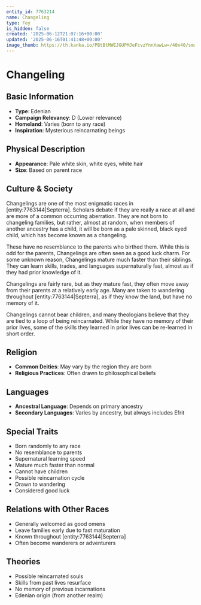 ```yaml
---
entity_id: 7763214
name: Changeling
type: Fey
is_hidden: false
created: '2025-06-12T21:07:16+00:00'
updated: '2025-06-16T01:41:48+00:00'
image_thumb: https://th.kanka.io/PBtBtMWEJGUPMJeFcvzYnnXawLw=/40x40/smart/src/campaigns/322885/9f0da5c9-7e5c-43a2-bfb3-dbae385d05e1.png
---
```


# Changeling

## Basic Information

- **Type**: Edenian
- **Campaign Relevancy**: D (Lower relevance)
- **Homeland**: Varies (born to any race)
- **Inspiration**: Mysterious reincarnating beings

## Physical Description

- **Appearance**: Pale white skin, white eyes, white hair
- **Size**: Based on parent race

## Culture & Society

Changelings are one of the most enigmatic races in [entity:7763144|Septerra]. Scholars debate if they are really a race at all and are more of a common occurring aberration. They are not born to changeling families, but rather, almost at random, when members of another ancestry has a child, it will be born as a pale skinned, black eyed child, which has become known as a changeling.

These have no resemblance to the parents who birthed them. While this is odd for the parents, Changelings are often seen as a good luck charm. For some unknown reason, Changelings mature much faster than their siblings. They can learn skills, trades, and languages supernaturally fast, almost as if they had prior knowledge of it.

Changelings are fairly rare, but as they mature fast, they often move away from their parents at a relatively early age. Many are taken to wandering throughout [entity:7763144|Septerra], as if they know the land, but have no memory of it.

Changelings cannot bear children, and many theologians believe that they are tied to a loop of being reincarnated. While they have no memory of their prior lives, some of the skills they learned in prior lives can be re-learned in short order.

## Religion

- **Common Deities**: May vary by the region they are born
- **Religious Practices**: Often drawn to philosophical beliefs

## Languages

- **Ancestral Language**: Depends on primary ancestry
- **Secondary Languages**: Varies by ancestry, but always includes Efrit

## Special Traits

- Born randomly to any race
- No resemblance to parents
- Supernatural learning speed
- Mature much faster than normal
- Cannot have children
- Possible reincarnation cycle
- Drawn to wandering
- Considered good luck

## Relations with Other Races

- Generally welcomed as good omens
- Leave families early due to fast maturation
- Known throughout [entity:7763144|Septerra]
- Often become wanderers or adventurers

## Theories

- Possible reincarnated souls
- Skills from past lives resurface
- No memory of previous incarnations
- Edenian origin (from another realm)